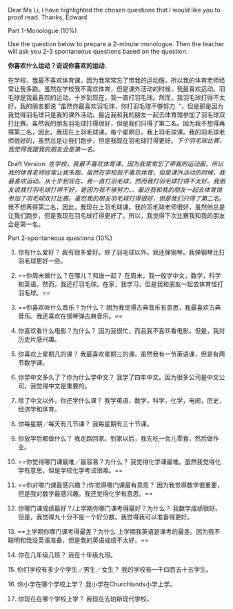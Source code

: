 Dear Ms Li,
	I have highlighted the chosen questions that I would like you to proof read.
Thanks, Edward

Part 1-Monologue (10%)

Use the question below to prepare a 2-minute monologue. Then the teacher will ask you 2-3 spontaneous questions based on the question.

**你喜欢什么运动？说说你喜欢的运动.**

在学校，我最不喜欢体育课，因为我常常忘了带我的运动服，所以我的体育老师经常让我多跑。虽然在学校我不喜欢体育，但是课外活动的时候，我最喜欢运动。羽毛球是我最喜欢的运动。十岁到现在，我一直打羽毛球。然而，我羽毛球打得不太好。我的朋友都说 “虽然你最喜欢羽毛球，你打羽毛球不够努力. ”，但是那是因为我觉得羽毛球只是我的课外活动。最近我和我的朋友一起去体育馆参加了羽毛球双打比赛。虽然我的朋友羽毛球打得很好，但是我们只得了第二名。因为我不想得再得第二名，因此，我现在上羽毛球课。每个星期日，我上羽毛球课。我的羽毛球老师很好的，虽然总是让我们跑步，但是我现在羽毛球打得更好。*下个羽毛球比赛，我觉得我跟我的朋友会是第一名。*

Draft Version:
*在学校，我最不喜欢体育课，因为我常常忘了带我的运动服，所以我的体育老师经常让我多跑。虽然在学校我不喜欢体育，但是课外活动的时候，我最喜欢运动。从十岁到现在，我一直打羽毛球，然而我打羽毛球打得不太好。我朋友说我打羽毛球打得不好，是因为我不够努力。。最近我和我的朋友一起去体育馆参加了羽毛球双打比赛。虽然我的朋友羽毛球打得很好，但是我们只得了第二名*。我不想再得第二名，因此，我现在上羽毛球课。我的羽毛球老师很好，虽然他总是让我们跑步，但是我现在羽毛球打得更好了。所以，我觉得下次比赛我和我的朋友会是第一名。

Part 2-spontaneous questions (10%)

1. 你有什么爱好？
	我有很多爱好。除了羽毛球以外，我还弹钢琴。我弹钢琴比打羽毛球更好一些。

2. ==你周末做什么？在哪儿？和谁一起？
	在周末，我一般学中文，数学，科学和英语。然而，我还打羽毛球。在家，我学习，但是我和朋友一起去体育怪打羽毛球。==

3. ==你喜欢听什么音乐？为什么？
	因为我觉得古典音乐有意思，我最喜欢古典音乐。我还喜欢在钢琴弹古典音乐。==

4. 你喜欢看什么电影？为什么？
	因为我很忙，而且我不喜欢看电影。但是，我对历史片感兴趣。

5. 你喜欢上星期几的课？
		我最喜欢星期三的课。虽然我有一节英语课，但是有两节数学课。

6. 你学中文多久了？你为什么学中文？
	我学了四年中文。因为很多公司是中文公司，我觉得中文是重要的。

7. 除了中文以外，你还学什么课？
	我学英语，数学，科学，化学，电闹，历史，经济学和体育。

8. 你每星期／每天有几节课？
	我每星期有三十节课。

9. 你放学后都做什么？
	我走路回家。到家以后，我先吃一会儿零食，然后做作业。

10. ==你觉得哪门课最难／最容易？为什么？
	我觉得化学课最难。虽然我觉得化学有意思，但是学校化学考试很难。==

11. ==你对哪门课最感兴趣？/你觉得哪门课最有意思？
	因为我觉得数学很重要，但是我对数学最感兴趣。我还觉得化学有意思。==

12. 你哪门课成绩最好？/上学期你哪门课考得最好？为什么？
	我数学成绩很好。但是，我觉得九十分不是一个好分数。我觉得我可以准备得更好。

13. ==上学期你哪门课考得最差？为什么
	上学期我英语是课考的最差。因为我不聪明和我没英语准备，但是我的英语成绩不太好。==

14. 你在几年级几班？
	我在十年级九班。

15. 你们学校有多少个学生／男生／女生？
	我的学校有一千四百五十五学生。

16. 你小学在哪个学校上学？
	我小学在Churchlands小学上学。

17. 你现在在哪个学校上学？
	我现在去珀斯现代学校。